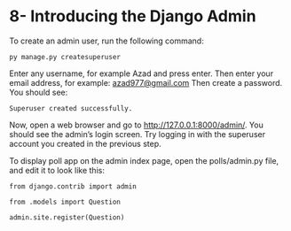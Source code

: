 # 8- Introducing the Django Admin

To create an admin user, run the following command:
```
py manage.py createsuperuser
```
Enter any username, for example Azad and press enter. 
Then enter your email address, for example: azad977@gmail.com
Then create a password.
You should see:
```
Superuser created successfully.
```
Now, open a web browser and go to http://127.0.0.1:8000/admin/. You should see the admin’s login screen.
Try logging in with the superuser account you created in the previous step. 

To display poll app on the admin index page, open the polls/admin.py file, and edit it to look like this:
```
from django.contrib import admin

from .models import Question

admin.site.register(Question)
```
